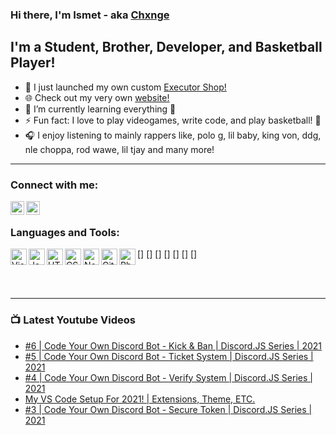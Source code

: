 ### Hi there, I'm Ismet - aka [Chxnge][website]

## I'm a Student, Brother, Developer, and Basketball Player!
- 🔭 I just launched my own custom [Executor Shop!][discord]
- 🌐 Check out my very own [website!][chxnge]
- 🌱 I’m currently learning everything 🤣
- ⚡ Fun fact: I love to play videogames, write code, and play basketball! 🤣
- 🎧 I enjoy listening to mainly rappers like, polo g, lil baby, king von, ddg, nle choppa, rod wawe, lil tjay and many more!

---

### Connect with me:

[<img align="left" alt="https://www.youtube.com/channel/UCPEaJgSmjer00nbHH2HTC8A" width="22px" src="https://cdn.jsdelivr.net/npm/simple-icons@v4/icons/youtube.svg" />][website]
[<img align="left" alt="https://discord.com/invite/NwhTn79nKX" width="22px" src="https://cdn.jsdelivr.net/npm/simple-icons@v4/icons/discord.svg" />][discord]

<br />

### Languages and Tools:

[<img align="left" alt="Visual Studio Code" width="26px" src="https://cdn.jsdelivr.net/npm/simple-icons@v4/icons/visualstudiocode.svg" />]
[<img align="left" alt="Javascript" width="26px" src="https://cdn.jsdelivr.net/npm/simple-icons@v4/icons/javascript.svg" />]
[<img align="left" alt="HTML5" width="26px" src="https://cdn.jsdelivr.net/npm/simple-icons@v4/icons/html5.svg" />]
[<img align="left" alt="CSS" width="26px" src="https://cdn.jsdelivr.net/npm/simple-icons@v4/icons/css3.svg" />]
[<img align="left" alt="NodeJS" width="26px" src="https://cdn.jsdelivr.net/npm/simple-icons@v4/icons/node-dot-js.svg" />]
[<img align="left" alt="GitHub" width="26px" src="https://cdn.jsdelivr.net/npm/simple-icons@v4/icons/github.svg" />]
[<img align="left" alt="Photoshop" width="26px" src="https://cdn.jsdelivr.net/npm/simple-icons@v4/icons/adobephotoshop.svg" />]

<br />
<br />

---

### 📺 Latest Youtube Videos
<!-- YOUTUBE:START -->
- [#6 | Code Your Own Discord Bot - Kick & Ban | Discord.JS Series | 2021](https://www.youtube.com/watch?v=amfW9WraKT8)
- [#5 | Code Your Own Discord Bot - Ticket System | Discord.JS Series | 2021](https://www.youtube.com/watch?v=vLyjy1B1UnA)
- [#4 | Code Your Own Discord Bot - Verify System | Discord.JS Series | 2021](https://www.youtube.com/watch?v=B-TV6hFtJRA)
- [My VS Code Setup For 2021! | Extensions, Theme, ETC.](https://www.youtube.com/watch?v=6KZW-I9SgqM)
- [#3 | Code Your Own Discord Bot - Secure Token | Discord.JS Series | 2021](https://www.youtube.com/watch?v=8HFJMHfVO9E)
<!-- YOUTUBE:END -->

[website]: https://www.youtube.com/channel/UCPEaJgSmjer00nbHH2HTC8A
[discord]: https://discord.com/invite/NwhTn79nKX
[chxnge]: https://chxnge.tk
